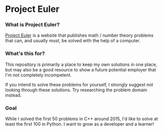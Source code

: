 # Project Euler

### What is Project Euler?
[Project Euler](https://projecteuler.net) is a website that publishes math / number theory problems that can, and usually must, be solved with the 
help of a computer.

### What's this for?
This repository is primarily a place to keep my own solutions in one place, but may also be a good resource to show a 
future potential employer that I'm not completely incompetent.

If you intend to solve these problems for yourself, I strongly suggest not looking through these solutions. Try 
researching the problem domain instead.

### Goal
While I solved the first 50 problems in C++ around 2015, I'd like to solve at least the first 100 in Python. I want to 
grow as a developer and a learner!